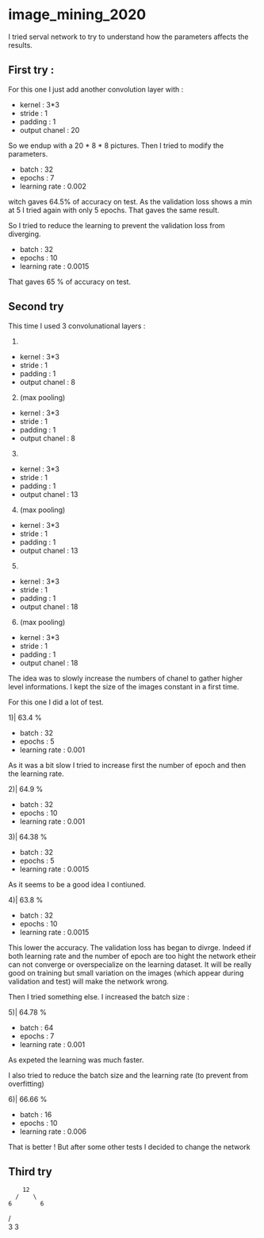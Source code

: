 # image_mining_2020

I tried serval network to try to understand how the parameters affects the results.

## First try :

For this one I just add another convolution layer with :

* kernel  : 3*3
* stride  : 1
* padding : 1
* output chanel : 20

So we endup with a 20 * 8 * 8 pictures. Then I tried to modify the parameters.

* batch  : 32
* epochs  : 7
* learning rate : 0.002

witch gaves 64.5% of accuracy on test. As the validation loss shows a min at 5 I tried again with only 5 epochs.
That gaves the same result.

So I tried to reduce the learning to prevent the validation loss from diverging.

* batch  : 32
* epochs  : 10
* learning rate : 0.0015

That gaves 65 % of accuracy on test.

## Second try

This time I used 3 convolunational layers :

1)
* kernel  : 3*3
* stride  : 1
* padding : 1
* output chanel : 8

2) (max pooling)
* kernel  : 3*3
* stride  : 1
* padding : 1
* output chanel : 8

3)
* kernel  : 3*3
* stride  : 1
* padding : 1
* output chanel : 13

4) (max pooling)
* kernel  : 3*3
* stride  : 1
* padding : 1
* output chanel : 13

5)
* kernel  : 3*3
* stride  : 1
* padding : 1
* output chanel : 18

6) (max pooling)
* kernel  : 3*3
* stride  : 1
* padding : 1
* output chanel : 18

The idea was to slowly increase the numbers of chanel to gather higher level informations. I kept the size of the images constant in a first time.

For this one I did a lot of test.

1)| 63.4 %
* batch  : 32
* epochs  : 5
* learning rate : 0.001

As it was a bit slow I tried to increase first the number of epoch and then the learning rate.

2)| 64.9 %
* batch  : 32
* epochs  : 10
* learning rate : 0.001


3)| 64.38 %
* batch  : 32
* epochs  : 5
* learning rate : 0.0015

As it seems to be a good idea I contiuned.

4)| 63.8 %
* batch  : 32
* epochs  : 10
* learning rate : 0.0015

This lower the accuracy. The validation loss has began to divrge. Indeed if both learning rate and the number of epoch are too hight the network etheir can not converge or overspecialize on the
learning dataset. It will be really good on training but small variation on the images (which appear during validation and test) will make the network wrong.

Then I tried something else. I increased the batch size : 

5)| 64.78 %
* batch  : 64
* epochs  : 7
* learning rate : 0.001
 
As expeted the learning was much faster.

I also tried to reduce the batch size and the learning rate (to prevent from overfitting)

6)| 66.66 %
* batch  : 16
* epochs  : 10
* learning rate : 0.006

That is better ! But after some other tests I decided to change the network

## Third try
    
        12 
      /    \
    6        6
  /            \
3                3

